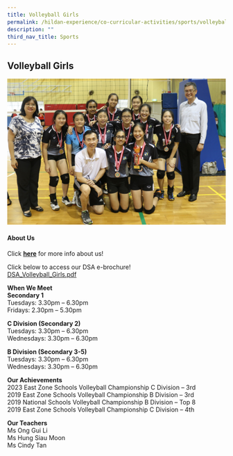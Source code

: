 ```yaml
---
title: Volleyball Girls
permalink: /hildan-experience/co-curricular-activities/sports/volleyball-girls/
description: ""
third_nav_title: Sports
---
```

Volleyball Girls
----------------

![](/images/CCA/VB%20Girls.jpg)


#### About Us

Click&nbsp;**[here](/files/CCA/VB_Girls_PPT.pdf)**&nbsp;for more info about us!  
  
Click below to access our DSA e-brochure!  
[DSA\_Volleyball\_Girls.pdf](/files/CCA/DSA_Volleyball_Girls.pdf)
  

**When We Meet** <br>
**Secondary 1**  
Tuesdays: 3.30pm – 6.30pm<br>
Fridays: 2.30pm – 5.30pm<br>

**C Division (Secondary 2)**  
Tuesdays: 3.30pm – 6.30pm<br>
Wednesdays: 3.30pm – 6.30pm<br>

**B Division (Secondary 3-5)**  
Tuesdays: 3.30pm – 6.30pm<br>
Wednesdays: 3.30pm – 6.30pm<br>


**Our Achievements**<br>
2023 East Zone Schools Volleyball Championship C Division – 3rd<br>
2019 East Zone Schools Volleyball Championship B Division – 3rd<br>
2019 National Schools Volleyball Championship B Division – Top 8<br>
2019 East Zone Schools Volleyball Championship C Division – 4th <br>

**Our Teachers** <br>
Ms Ong Gui Li<br>
Ms Hung Siau Moon<br>
Ms Cindy Tan  <br>
